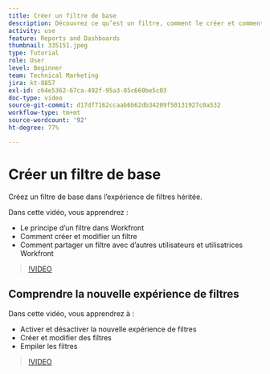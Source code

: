 ```yaml
---
title: Créer un filtre de base
description: Découvrez ce qu’est un filtre, comment le créer et comment le partager avec d’autres utilisateurs dans Workfront.
activity: use
feature: Reports and Dashboards
thumbnail: 335151.jpeg
type: Tutorial
role: User
level: Beginner
team: Technical Marketing
jira: kt-8857
exl-id: c64e5362-67ca-492f-95a3-05c660be5c03
doc-type: video
source-git-commit: d17df7162ccaab6b62db34209f50131927c0a532
workflow-type: tm+mt
source-wordcount: '92'
ht-degree: 77%

---
```


# Créer un filtre de base

Créez un filtre de base dans l’expérience de filtres héritée.

Dans cette vidéo, vous apprendrez :

* Le principe d’un filtre dans Workfront
* Comment créer et modifier un filtre
* Comment partager un filtre avec d’autres utilisateurs et utilisatrices Workfront

>[!VIDEO](https://video.tv.adobe.com/v/335151/?quality=12&learn=on&enablevpops)

## Comprendre la nouvelle expérience de filtres

Dans cette vidéo, vous apprendrez à :

* Activer et désactiver la nouvelle expérience de filtres
* Créer et modifier des filtres
* Empiler les filtres

>[!VIDEO](https://video.tv.adobe.com/v/3419558/?quality=12&learn=on&enablevpops)
